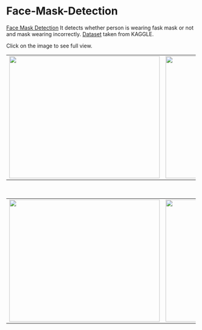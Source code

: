 # Face-Mask-Detection

[Face Mask Detection](https://github.com/mazqoty/Face-Mask-Detection) It detects whether person is wearing fask mask or not and mask wearing incorrectly. [Dataset](https://www.kaggle.com/code/jiaowoguanren/face-mask-detection-tensorflow-cnn-resmlp/data) taken from KAGGLE. 

Click on the image to see full view.

<table style="width:100%">
  <tr>
    <td><img src="https://i.imgur.com/mhEXjV5.png" width="400px" height=325px/></td>
    <td><img src="https://i.imgur.com/k7f1osV.png" width="400px" height=325px/></td>
    <td><img src="https://i.imgur.com/whY6qyG.png" width="400px" height=325px/></td>
   </tr>
</table>

<br>

<table style="width:100%">
  <tr>
    <td><img src="https://i.imgur.com/eS5tBWe.png" width="400px" height=325px/></td>
    <td><img src="https://i.imgur.com/egbdNGb.png" width="400px" height=325px/></td>
    <td><img src="https://i.imgur.com/xPzwgto.png" width="400px" height=325px/></td>
   </tr>
</table>
